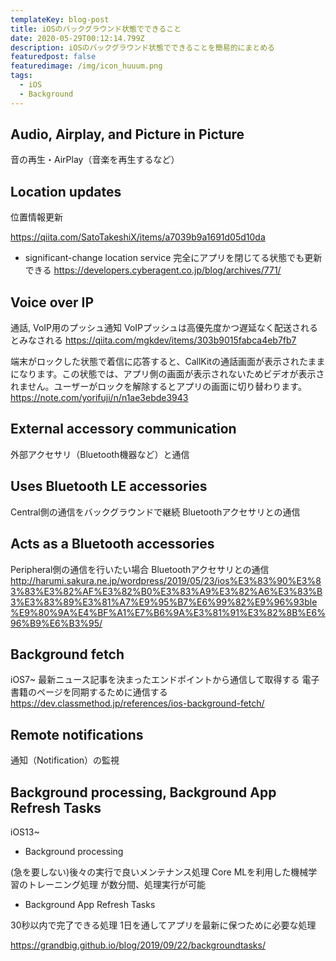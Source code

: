 ```yaml
---
templateKey: blog-post
title: iOSのバックグラウンド状態でできること
date: 2020-05-29T00:12:14.799Z
description: iOSのバックグラウンド状態でできることを簡易的にまとめる
featuredpost: false
featuredimage: /img/icon_huuum.png
tags:
  - iOS
  - Background
---
```


## Audio, Airplay, and Picture in Picture
音の再生・AirPlay（音楽を再生するなど）



## Location updates
位置情報更新

https://qiita.com/SatoTakeshiX/items/a7039b9a1691d05d10da

- significant-change location service 
完全にアプリを閉じてる状態でも更新できる
https://developers.cyberagent.co.jp/blog/archives/771/


## Voice over IP
通話, VoIP用のプッシュ通知
VoIPプッシュは高優先度かつ遅延なく配送されるとみなされる
https://qiita.com/mgkdev/items/303b9015fabca4eb7fb7

端末がロックした状態で着信に応答すると、CallKitの通話画面が表示されたままになります。この状態では、アプリ側の画面が表示されないためビデオが表示されません。ユーザーがロックを解除するとアプリの画面に切り替わります。
https://note.com/yorifuji/n/n1ae3ebde3943


## External accessory communication
外部アクセサリ（Bluetooth機器など）と通信

## Uses Bluetooth LE accessories
Central側の通信をバックグラウンドで継続
Bluetoothアクセサリとの通信

## Acts as a Bluetooth accessories 
Peripheral側の通信を行いたい場合
Bluetoothアクセサリとの通信
http://harumi.sakura.ne.jp/wordpress/2019/05/23/ios%E3%83%90%E3%83%83%E3%82%AF%E3%82%B0%E3%83%A9%E3%82%A6%E3%83%B3%E3%83%89%E3%81%A7%E9%95%B7%E6%99%82%E9%96%93ble%E9%80%9A%E4%BF%A1%E7%B6%9A%E3%81%91%E3%82%8B%E6%96%B9%E6%B3%95/


## Background fetch
iOS7~
最新ニュース記事を決まったエンドポイントから通信して取得する
電子書籍のページを同期するために通信する
https://dev.classmethod.jp/references/ios-background-fetch/

## Remote notifications
通知（Notification）の監視


## Background processing, Background App Refresh Tasks
iOS13~
- Background processing

(急を要しない)後々の実行で良いメンテナンス処理
Core MLを利用した機械学習のトレーニング処理
が数分間、処理実行が可能

- Background App Refresh Tasks

30秒以内で完了できる処理
1日を通してアプリを最新に保つために必要な処理

https://grandbig.github.io/blog/2019/09/22/backgroundtasks/